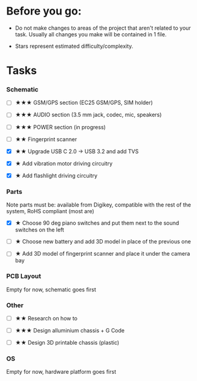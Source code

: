 # Before you go:

- Do not make changes to areas of the project that aren't related to your task. Usually all changes you make will be contained in 1 file.

- Stars represent estimated difficulty/complexity.

# Tasks
### Schematic

- [ ] ★★★ GSM/GPS section (EC25 GSM/GPS, SIM holder)

- [ ] ★★★ AUDIO section (3.5 mm jack, codec, mic, speakers)

- [ ]  ★★★ POWER section (in progress)

- [ ] ★★ Fingerprint scanner

- [x] ★★ Upgrade USB C 2.0 → USB 3.2 and add TVS

- [x] ★ Add vibration motor driving circuitry

- [x] ★ Add flashlight driving circuitry


### Parts
Note parts must be: available from Digikey, compatible with the rest of the
system, RoHS compliant (most are)

- [x] ★ Choose 90 deg piano switches and put them next to the sound switches on the left

- [ ] ★ Choose new battery and add 3D model in place of the previous one

- [ ] ★ Add 3D model of fingerprint scanner and place it under the camera bay

### PCB Layout
Empty for now, schematic goes first

### Other

- [ ] ★★ Research on how to

- [ ] ★★★ Design alluminium chassis + G Code

- [ ] ★★ Design 3D printable chassis (plastic)

### OS
Empty for now, hardware platform goes first

